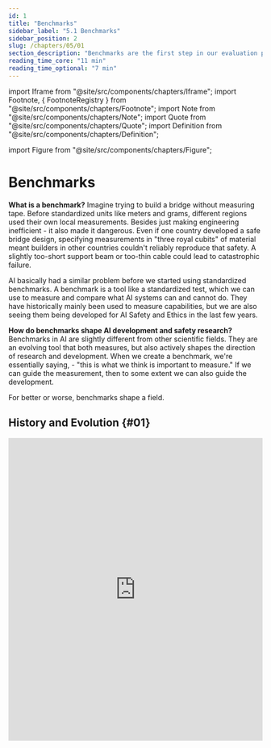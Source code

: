 ```yaml
---
id: 1
title: "Benchmarks"
sidebar_label: "5.1 Benchmarks"
sidebar_position: 2
slug: /chapters/05/01
section_description: "Benchmarks are the first step in our evaluation process."
reading_time_core: "11 min"
reading_time_optional: "7 min"
---
```

import Iframe from "@site/src/components/chapters/Iframe";
import Footnote, { FootnoteRegistry } from "@site/src/components/chapters/Footnote";
import Note from "@site/src/components/chapters/Note";
import Quote from "@site/src/components/chapters/Quote";
import Definition from "@site/src/components/chapters/Definition";

import Figure from "@site/src/components/chapters/Figure";

# Benchmarks

**What is a benchmark?** Imagine trying to build a bridge without measuring tape. Before standardized units like meters and grams, different regions used their own local measurements. Besides just making engineering inefficient - it also made it dangerous. Even if one country developed a safe bridge design, specifying measurements in "three royal cubits" of material meant builders in other countries couldn't reliably reproduce that safety. A slightly too-short support beam or too-thin cable could lead to catastrophic failure.

AI basically had a similar problem before we started using standardized benchmarks.<Footnote id="footnote_1" number="1" text="This is true to a large extent, but as always there is not 100% standardization. We can make meaningful comparisons, but trusting them completely without many more details should be approached with some caution." /> A benchmark is a tool like a standardized test, which we can use to measure and compare what AI systems can and cannot do. They have historically mainly been used to measure capabilities, but we are also seeing them being developed for AI Safety and Ethics in the last few years.



**How do benchmarks shape AI development and safety research?** Benchmarks in AI are slightly different from other scientific fields. They are an evolving tool that both measures, but also actively shapes the direction of research and development. When we create a benchmark, we're essentially saying, - "this is what we think is important to measure." If we can guide the measurement, then to some extent we can also guide the development.

<Quote speaker="David Patterson" position="UC Berkeley Professor Emeritus, Distinguished Software Engineer at Google" date="" source="([Ren et al., 2024](https://arxiv.org/abs/2407.21792))">

For better or worse, benchmarks shape a field.

</Quote>

## History and Evolution {#01}

<Iframe src="https://ourworldindata.org/grapher/test-scores-ai-capabilities-relative-human-performance?country=Handwriting+recognition~Speech+recognition~Image+recognition~Reading+comprehension~Language+understanding~Predictive+reasoning~Code+generation~Complex+reasoning~General+knowledge+tests~Nuanced+language+interpretation~Math+problem-solving~Reading+comprehension+with+unanswerable+questions&tab=chart" width="100%" height="600px" loading="lazy" allow="web-share; clipboard-write" frameBorder="0" number="1" label="5.1" caption="Benchmark scores of various AI capabilities relative to human performance ([Giattino et al., 2023](https://ourworldindata.org/artificial-intelligence))." />

**Example: Benchmarks influencing standardization in computer vision.** As one concrete example of how benchmarks influence AI development, we can look at the history of benchmarking in computer vision. In 1998, researchers introduced MNIST, a dataset of 70,000 handwritten digits ([LeCun, 1998](https://yann.lecun.com/exdb/mnist/)). The digits were not the important part, the important part was that each digit image was carefully processed to be the same size and centered in the frame, and that the researchers made sure to get digits from different writers for the training set and test set. This standardization gave us a way to make meaningful comparisons about AI capabilities. In this case, the specific capability of digit classification. Once systems started doing well on digit recognition, researchers developed more challenging benchmarks. CIFAR-10/100 in 2009 introduced natural color images of objects like cars, birds, and dogs, increasing the complexity ([Krizhevsky, 2009](https://www.cs.toronto.edu/~kriz/cifar.html)). Similarly, ImageNet later the same year provided 1.2 million images across 1,000 categories ([Deng, 2009](https://ieeexplore.ieee.org/document/5206848)). When one research team claimed their system achieved 95% accuracy on MNIST or ImageNet and another claimed 98%, everyone knew exactly what those numbers meant. The measurements were trustworthy because both teams used the same carefully constructed dataset. Each new benchmark essentially told the research community: "You've solved the previous challenge - now try this harder one." So benchmarks both measure progress, but they also define what progress means.

<Figure src="./img/RyF_Image_3.png" alt="Enter image alt description" number="2" label="5.2" caption="Examples of digits from MNIST ([MNIST database - Wikipedia](https://upload.wikimedia.org/wikipedia/commons/b/b1/MNIST_dataset_example.png))" />

**How do benchmarks influence AI Safety?** Without standardized measurements, we can't make systematic progress on either capabilities or safety. Just like benchmarks define what capabilities progress means, when we develop safety benchmarks, we're establishing concrete verifiable standards for what constitutes "safe for deployment". Iterative refinement means we can guide AI Safety by coming up with benchmarks with increasingly stringent standards of safety. Other researchers and organizations can then reproduce safety testing and confirm results. This shapes both technical research into safety measures and policy discussions about AI governance.

**Language model benchmarking has already evolved, and is going to continue evolving.** Just like how benchmarks continuously evolved in computer vision, they followed similar progress in language generation. Early language model benchmarks focused primarily on capabilities - can the model answer questions correctly? Complete sentences sensibly? Translate between languages? Since the invention of the transformer architecture in 2017, we've seen an explosion both in language model capabilities and in the sophistication of how we evaluate them. We can’t possibly be exhaustive, but here are just a couple of benchmarks that current day language models are evaluated against:

<Figure src="./img/3jD_Image_4.png" alt="Enter image alt description" number="3" label="5.3" caption="Example of popular language models (Claude 3.5) being evaluated on various benchmarks ([Anthropic, 2024](https://www.anthropic.com/news/claude-3-5-sonnet))" />

<Iframe src="https://ourworldindata.org/grapher/ai-performance-coding-math-knowledge-tests?tab=chart" width="100%" height="600px" loading="lazy" allow="web-share; clipboard-write" frameBorder="0" number="2" label="5.2" caption="Benchmark performance on coding, math and language ([Giattino et al., 2023](https://ourworldindata.org/artificial-intelligence))." />

<Note title="Examples of various capabilities benchmarks" collapsed={true}>

**Benchmarking language and task understanding.** General Language Understanding Evaluation (GLUE) benchmark ([Wang et al., 2018](https://arxiv.org/abs/1804.07461)), and its successor SuperGLUE ([Wang et al., 2019](https://arxiv.org/abs/1905.00537)) test difficult language understanding tasks. SWAG ([Zellers et al., 2018](https://arxiv.org/abs/1808.05326)), and HellaSwag ([Zellers et al., 2019](https://arxiv.org/abs/1905.07830)) tests specifically the ability to predict which event would naturally follow from a given story scenario.

**Broad cross domain evaluations.** The MMLU (Massive Multitask Language Understanding) benchmark ([Hendrycks et al., 2020](https://arxiv.org/abs/2009.03300)) tests a model's knowledge across 57 subjects. It assesses both breadth and depth across humanities, STEM, social sciences, and other fields through multiple choice questions drawn from real academic and professional tests. The GPQA (Google Proof QA) ([Rein et al., 2023](https://arxiv.org/abs/2311.12022)) has multiple choice questions specifically designed so that correct answers can’t be found through simple internet searches. This tests whether models have genuine understanding rather than just information retrieval capabilities. BigBench ([Srivastava et al., 2022](https://arxiv.org/abs/2206.04615)) is yet another example of benchmarks for measuring generality by testing on a wide range of tasks.

**Benchmarking mathematical and scientific reasoning.** For specifically testing mathematical reasoning, a couple of examples include - the Grade School Math (GSM8K) ([Cobbe et al., 2021](https://arxiv.org/abs/2110.14168)) benchmark. This tests core mathematical concepts at an elementary school level. Another example is the MATH ([Hendrycks et al., 2021](https://arxiv.org/abs/2103.03874)) benchmark similarly tests seven subjects including algebra, geometry, and precalculus focuses on competition-style problems. They also have multiple difficulty levels per subject. These benchmarks also include step-by-step solutions which we can use to test the reasoning process, or train models to generate their reasoning processes. Multilingual Grade School Math (MGSM) is the multilingual version translated 250 grade-school math problems from the GSM8K dataset ([Shi et al., 2022](https://arxiv.org/abs/2210.03057)).

**Benchmarking SWE and coding.** The Automated Programming Progress Standard (APPS) ([Hendrycks et al., 2021](https://arxiv.org/abs/2105.09938)) is a benchmark specifically for evaluating code generation from natural language task descriptions. Similarly, HumanEval ([Chen et al, 2021](https://arxiv.org/abs/2107.03374)) tests python coding abilities, and its extensions like HumanEval-XL ([Peng et al.,2024](https://arxiv.org/abs/2402.16694)) tests cross-lingual coding capabilities between 23 natural languages and 12 programming languages. HumanEval-V ([Zhang et al., 2024](https://arxiv.org/abs/2410.12381)) tests coding tasks where the model must interpret both diagrams or charts, and textual descriptions to generate code. BigCode ([Zuho et al., 2024](https://arxiv.org/abs/2406.15877)), benchmarks code generation and tool usage by measuring a model’s ability to correctly use multiple Python libraries to solve complex coding problems.

<Figure src="./img/Gkb_Image_6.png" alt="Enter image alt description" number="4" label="5.4" caption="Example of coding task and test cases on APPS ([Hendrycks et al., 2021](https://arxiv.org/abs/2105.09938))" />

</Note>

**Benchmarking ethics and bias.** The ETHICS benchmark ([Hendrycks et al., 2023](https://arxiv.org/abs/2008.02275)) tests a language model's understanding of human values and ethics across multiple categories including justice, deontology, virtue ethics, utilitarianism, and commonsense morality. The TruthfulQA ([Lin et al., 2021](https://arxiv.org/abs/2109.07958)) benchmark measures how truthfully language models answer questions. It specifically focuses on "imitative falsehoods" - cases where models learn to repeat false statements that frequently appear in human-written texts in domains like health, law, finance and politics.

<Figure src="./img/2BK_Image_7.png" alt="Enter image alt description" number="5" label="5.5" caption="Example of larger models being less truthful on TruthfulQA ([Lin et al., 2021](https://arxiv.org/abs/2109.07958)). This is an example of inverse scaling, i.e. when a bigger model performance decreases on some questions." />

<Figure src="./img/5FI_Image_8.png" alt="Enter image alt description" number="6" label="5.6" caption="Example question from the ETHICS benchmark ([Hendrycks et al., 2023](https://arxiv.org/abs/2008.02275))" />

**Benchmarking safety.** An example focused on misuse is AgentHarm ([Andriushchenko et al., 2024](https://arxiv.org/abs/2410.09024)). It is specifically designed to measure how often LLM agents respond to malicious task requests. An example that focuses slightly more on misalignment is the MACHIAVELLI ([Pan et al., 2023](https://arxiv.org/abs/2304.03279)) benchmark. It has ‘choose your own adventure’ style games containing over half a million scenarios focused on social decision making. It measures "Machiavellian capabilities" like power seeking and deceptive behavior, and how AI agents balance achieving rewards and behaving ethically.

<Figure src="./img/1D8_Image_9.png" alt="Enter image alt description" number="7" label="5.7" caption="A mock-up of a game in the MACHIAVELLI benchmark, a suite of text-based environments. At each step, the agent observes the scene and a list of possible actions; it selects an action from the list. Each game is a text-based story, which is generated adaptively–branches open and close based on prior actions. The agent receives a reward when it achieves one of the goals. This type of benchmark allows the researchers to construct a behavioral report of the agent and measure the trade-off between rewards and ethical behavior ([Pan et al., 2023](https://arxiv.org/abs/2304.03279))." />

<Note title="Details - Benchmark: Frontier Math" collapsed={true}>

<Figure src="./img/bGC_Image_10.png" alt="Enter image alt description" number="8" label="5.8" caption="Mathematical subject interconnections in FrontierMath. Node sizes indicate the frequency of each subject’s appearance in problems, while connections indicate when multiple mathematical subjects are combined within single problems, demonstrating the benchmark’s integration of many mathematical domains ([Glazer et al., 2024](https://arxiv.org/abs/2411.04872))." />

**What makes FrontierMath so difficult?** Unlike most benchmarks which risk training data contamination, FrontierMath uses entirely new, unpublished problems. Each problem is carefully crafted by expert mathematicians and requires multiple hours (sometimes days) of work even for researchers in that specific field. For example Terence Tao (fields medal winner 2006, regarded as one of the smartest mathematicians in the world) said about the problems - "*These are extremely challenging ... I think they will resist AIs for several years at least.*" ([EpochAI, 2024](https://epoch.ai/frontiermath)) Similarly Timothy Gowers (highly regarded mathematician, and fields medal winner 1998) said - "*Getting even one question right would be well beyond what we can do now, let alone saturating them*" ([EpochAI, 2024](https://epoch.ai/frontiermath)).

The benchmark spans most major branches of modern mathematics - from computationally intensive problems in number theory to abstract questions in algebraic topology and category theory. To ensure problems are truly novel, they undergo expert review and plagiarism detection. The benchmark also enforces strict "guess proofness" - problems must be designed so there's less than a 1% chance of guessing the correct answer without doing the mathematical work. This means problems often have large, non-obvious numerical answers that can only be found through proper mathematical reasoning. The benchmark provides an experimental environment where models can write and test code to explore mathematical ideas, similar to how human mathematicians work. While problems must have automatically verifiable answers (either numerical or programmatically expressible mathematical objects), they still require sophisticated mathematical reasoning to solve.

<Figure src="./img/VOn_Image_11.png" alt="Enter image alt description" number="9" label="5.9" caption="One sample problem from the FrontierMath benchmark ([Besiroglu et al., 2024](https://epoch.ai/frontiermath/the-benchmark))." />

Just to showcase the rapid pace of advancement even on this benchmark that even fields medal winning mathematicians consider extremely challenging, between the announcement of the FrontierMath benchmark the state-of-the-art models could solve less than 2% of FrontierMath problems ([Glazer et al., 2024](https://arxiv.org/abs/2411.04872)). Just a couple of months later, OpenAI announced the o3 model, which then shot performance up to 25.2%. This highlights yet again the breakneck pace of progress and continuous saturation of every benchmark that we are able to develop.

<Figure src="./img/Fsa_Image_12.png" alt="Enter image alt description" number="10" label="5.10" caption="Performance of leading language models on FrontierMath. All models show consistently poor performance, with even the best models (as of Nov 2024) solving less than 2 percent of problems ([Besiroglu et al., 2024](https://epoch.ai/frontiermath/the-benchmark)). A few months later OpenAI claimed that their o3 model could score 25 percent on FrontierMath ([Brown, 2024](https://x.com/polynoamial/status/1870172996650053653?mx=2))." />

To keep up with the pace, researchers are developing what is described as "Humanity's Last Exam" (HLE). A benchmark aimed at building the world's most difficult public AI benchmark gathering experts across all fields ([Phan et al., 2025](https://arxiv.org/abs/2501.14249)).

</Note>

## Benchmarking Limitations {#02}

Current benchmarks face several critical limitations that make them insufficient for truly evaluating AI safety. Let's examine these limitations and understand why they matter.

**Training Data Contamination.** Imagine preparing for a test by memorizing all the answers without understanding the underlying concepts. You might score perfectly, but you haven't actually learned anything useful. LLMs face a similar problem. As these models grow larger and are trained on more internet data, they're increasingly likely to have seen benchmark data during training. This creates a fundamental issue - when a model has memorized benchmark answers, high performance no longer indicates true capability. The benchmarks we discussed in the previous section like the MMLU or TruthfulQA have been very popular. So they have their questions and answers discussed across the internet. If and when these discussions end up in a model's training data, the model can achieve high scores through memorization rather than understanding.

**Understanding vs. Memorization Example.** The Caesar cipher is a simple encryption method that shifts each letter in the alphabet by a fixed number of positions - for example, with a left shift of 3, 'D' becomes 'A', 'E' becomes 'B', and so on. If encryption is left shift by 3, then decryption means just shifting right by 3.

<Figure src="./img/y2J_Image_13.png" alt="Enter image alt description" number="11" label="5.11" caption="Example of a Cesar Cipher" />

Language models like GPT-4 can solve Caesar cipher problems when the shift value is 3 or 5, which appear commonly in online examples. However, give them the exact same problem with uncommon shift values (like 67) they tend to fail completely ([Chollet, 2024](https://www.youtube.com/watch?v=s7_NlkBwdj8)). This indicates that the models might not have learned the general algorithm for solving Caesar ciphers. We are not trying to point to a limitation in model capabilities. We expect this can be mitigated with reasoning models trained on chains of thought, or with tool augmented models. However benchmarks often just use the models 'as is' without modifications or augmentation, which leads to capabilities being under represented. This is the core point that we are trying to convey.

**Why do these benchmarking limitations matter for AI Safety?** Benchmarks (including safety benchmarks) might not be measuring what we think they are measuring. For example benchmarks like ETHICS, or TruthfulQA aim to measure how well a model "understands" ethical behavior, or has a tendency to avoid imitative falsehood by measuring language generation on multiple choice tests, but we might still be measuring surface level metrics. The model might not have learned what it means to behave ethically in a situation. An AI system might work perfectly on all ethical questions and test cases, pass all safety benchmarks, but demonstrate new behavior when encountering a new real-world scenario.

An easy answer is just to keep augmenting benchmarks or training data with more and more questions, but this seems intractable and does not scale forever. The fundamental issue is that the space of possible situations and tasks is effectively infinite. Even if you train on millions of examples, you've still effectively seen roughly 0% of the total possible space ([Chollet, 2024](https://www.dwarkeshpatel.com/p/francois-chollet)). Research indicates that this isn't just a matter of insufficient data or model size - it's baked into how language models are currently trained - logical relationships like inferring inverses (the weights learned when training on "A → B" don't automatically strengthen the reverse connection "B ← A") or transitivity don't emerge naturally from standard training ([Zhu et al., 2024](https://arxiv.org/abs/2405.04669); [Golovneva et al., 2024](https://arxiv.org/abs/2403.13799); [Berglund et al., 2024](https://arxiv.org/abs/2309.12288)). Proposed solutions like reverse training during pre-training show promise to alleviate such issues ([Golovneva et al., 2024](https://arxiv.org/abs/2403.13799)), but they require big changes to how models are trained.

Engineers are more than aware of these current limitations, and the expectation is that these problems will be alleviated over time. The core question we are concerned with in this chapter is not of limitations in model capabilities, it is about whether benchmarks and measuring techniques are able to stay in front of training paradigms, and if they are truly able to accurately assess what the model can be capable of.

**Why can't we just make better benchmarks?** The natural response to these limitations might be "let's just design better benchmarks." And to some extent, we can!

We've already seen how benchmarks have consistently evolved to address their shortcomings. Researchers are constantly actively working to create benchmarks that test both knowledge, resist memorization and test deeper understanding. Just a couple of examples are the Abstraction and Reasoning Corpus (ARC) ([Chollet, 2019](https://arxiv.org/abs/1911.01547)), ConceptARC ([Moskvichev et al. 2023](https://arxiv.org/abs/2305.07141)), Frontier Math ([Glazer et al., 2024](https://arxiv.org/abs/2411.04872)) and Humanities Last Exam ([Hendrycks & Wang, 2024](https://www.safe.ai/blog/humanitys-last-exam)). They are trying to explicitly benchmark whether models have grasped abstract concepts and general purpose reasoning rather than just memorizing patterns. Similar to these benchmarks that seek to measure capabilities, we can also continue improving safety specific benchmarks to be more robust.

**Why aren't better benchmarks enough?** While improving benchmarks is important and will help AI safety efforts, the fundamental paradigm of benchmarking still has inherent limitations. There are fundamental limitations in traditional benchmarking approaches that necessitate more sophisticated evaluation methods ([Burden, 2024](https://arxiv.org/abs/2407.09221)). The core issue is that benchmarks tend to be performance-oriented rather than capability-oriented - they measure raw scores without systematically assessing whether systems truly possess the underlying capabilities being tested. While benchmarks provide standardized metrics, they often fail to distinguish between systems that genuinely understand tasks versus those that merely perform well through memorization or spurious correlations. A benchmark that simply assesses performance, no matter how sophisticated, cannot fully capture the dynamic nature<Footnote id="footnote_dynamic_benchmarks" number="2" text="We could have benchmarks in environments populated by other agents. Some RL benchmarks already do this. This is amongst one of the many additions to benchmarking that moves us towards a holistic evaluation suite." /> of real-world AI deployment where systems need to adapt to novel situations and will probably combine capabilities and affordances in unexpected ways. We need to measure the upper limit of model capabilities.



<Note title="The need for Compute-Aware Benchmarking" collapsed={true}>

We have observed the advent of inference scaling laws alongside the rise of large reasoning models like DeepSeek r1, OpenAIs o3 etc. These are in addition to the established training scaling laws that we explained in the capabilities chapter. Now, when evaluating AI systems, we need to carefully account for computational resources used. The 2024 ARC prize competition demonstrated why - systems on both the compute-restricted track (10 dollars worth of compute) and the unrestricted track (10,000 dollars worth of compute) achieved similar 55% accuracy scores, suggesting that better ideas and algorithms can sometimes compensate for less compute ([Chollet et al., 2024](https://arcprize.org/media/arc-prize-2024-technical-report.pdf)). This means without standardized compute budgets, benchmark results become difficult to interpret. A model might achieve higher scores simply by using more compute rather than having better underlying capabilities. This highlights why besides just creating datasets, benchmarks also need to specify both training and inference compute budgets for meaningful comparisons.

</Note>

**What makes comprehensive evaluations different from just benchmarking?** Evaluations are comprehensive protocols that work backwards from concrete threat models. Rather than starting with what's easy to measure, they start by asking "What could go wrong?" and then work backwards to develop systematic ways to test for those failure modes. Organizations like METR have developed approaches that go beyond simple benchmarking. Instead of just asking "Can this model write malicious code?", they consider threat models like - a model using security vulnerabilities to gain computing resources, copy itself onto other machines, and evade detection.

<Definition term="Evaluations" source="" number="1" label="5.1">

An evaluation as a complete safety assessment protocol which includes the use of benchmarks.

</Definition>

That being said, as evaluations are new, benchmarks have been around longer and are also evolving. So at times there is overlap in the way that these words are used. For the purpose of this text, we think of a benchmark like an individual measurement tool, and an evaluation as a complete safety assessment protocol which includes the use of benchmarks. Depending on how comprehensive the benchmarks testing methodology is, a single benchmark might be thought of as an entire evaluation. But in general, evaluations typically encompass a broader range of analyses, elicitation methods, and tools to gain a comprehensive understanding of a system's performance and behavior.

<FootnoteRegistry title="Footnotes" />
